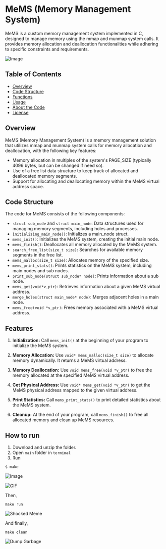 # MeMS (Memory Management System)

MeMS is a custom memory management system implemented in C, designed to manage memory using the mmap and munmap system calls. It provides memory allocation and deallocation functionalities while adhering to specific constraints and requirements.

![Image](https://i.imgflip.com/84hgvp.jpg)


## Table of Contents

- [Overview](#overview)
- [Code Structure](#code-structure)
- [Functions](#functions)
- [Usage](#usage)
- [About the Code](#about-the-code)
- [License](#license)

## Overview

MeMS (Memory Management System) is a memory management solution that utilizes mmap and munmap system calls for memory allocation and deallocation, with the following key features:

- Memory allocation in multiples of the system's PAGE_SIZE (typically 4096 bytes, but can be changed if need so).
- Use of a free list data structure to keep track of allocated and deallocated memory segments.
- Support for allocating and deallocating memory within the MeMS virtual address space.

## Code Structure

The code for MeMS consists of the following components:

- `struct sub_node` and `struct main_node`: Data structures used for managing memory segments, including holes and processes.
- `initializing_main_node()`: Initializes a main_node struct.
- `mems_init()`: Initializes the MeMS system, creating the initial main node.
- `mems_finish()`: Deallocates all memory allocated by the MeMS system.
- `search_free_list(size_t size)`: Searches for available memory segments in the free list.
- `mems_malloc(size_t size)`: Allocates memory of the specified size.
- `mems_print_stats()`: Prints statistics on the MeMS system, including main nodes and sub nodes.
- `print_sub_node(struct sub_node* node)`: Prints information about a sub node.
- `mems_get(void*v_ptr)`: Retrieves information about a given MeMS virtual address.
- `merge_holes(struct main_node* node)`: Merges adjacent holes in a main node.
- `mems_free(void *v_ptr)`: Frees memory associated with a MeMS virtual address.

## Features

1. **Initialization:** Call `mems_init()` at the beginning of your program to initialize the MeMS system.

2. **Memory Allocation:** Use `void* mems_malloc(size_t size)` to allocate memory dynamically. It returns a MeMS virtual address.

3. **Memory Deallocation:** Use `void mems_free(void *v_ptr)` to free the memory allocated at the specified MeMS virtual address.

4. **Get Physical Address:** Use `void* mems_get(void *v_ptr)` to get the MeMS physical address mapped to the given virtual address.

5. **Print Statistics:** Call `mems_print_stats()` to print detailed statistics about the MeMS system.

6. **Cleanup:** At the end of your program, call `mems_finish()` to free all allocated memory and clean up MeMS resources.



## How to run

1. Download and unzip the folder.
2. Open `main` folder in `terminal`
3. Run
```
$ make
```
![Image](https://i.etsystatic.com/20023820/r/il/f37ede/2933086041/il_1588xN.2933086041_i98v.jpg)

![GIF](https://media2.giphy.com/media/v1.Y2lkPTc5MGI3NjExNGUzaWFvOW03cmU5cHE4bGNhdHd0a2RlbGZ0cmFycnF6dWpqcTlkeCZlcD12MV9pbnRlcm5hbF9naWZfYnlfaWQmY3Q9Zw/iDrOnCNzeuZJ1sLugR/giphy.gif)

Then,
```
make run
```

![Shocked Meme](https://media.tenor.com/x3CxOR3B0CsAAAAd/shocked-meme-black-guy-jslutty.gif)


And finally,

```
make clean
```

![Dump Garbage](https://media.tenor.com/gOprzBYItkEAAAAd/dump-garbage.gif)
